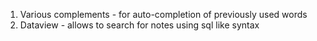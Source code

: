 1. Various complements - for auto-completion of previously used words
2. Dataview - allows to search for notes using sql like syntax